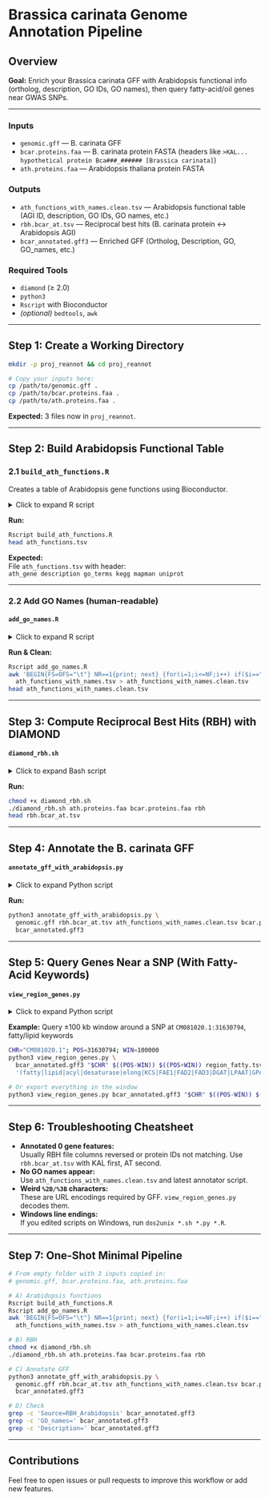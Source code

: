 # Brassica carinata Genome Annotation Pipeline

## Overview

**Goal:** Enrich your Brassica carinata GFF with Arabidopsis functional info (ortholog, description, GO IDs, GO names), then query fatty-acid/oil genes near GWAS SNPs.

---

### **Inputs**

- `genomic.gff` — B. carinata GFF
- `bcar.proteins.faa` — B. carinata protein FASTA (headers like `>KAL... hypothetical protein Bca###_###### [Brassica carinata]`)
- `ath.proteins.faa` — Arabidopsis thaliana protein FASTA

### **Outputs**

- `ath_functions_with_names.clean.tsv` — Arabidopsis functional table (AGI ID, description, GO IDs, GO names, etc.)
- `rbh.bcar_at.tsv` — Reciprocal best hits (B. carinata protein ↔ Arabidopsis AGI)
- `bcar_annotated.gff3` — Enriched GFF (Ortholog, Description, GO, GO_names, etc.)

### **Required Tools**

- `diamond` (≥ 2.0)
- `python3`
- `Rscript` with Bioconductor
- *(optional)* `bedtools`, `awk`

---

## Step 1: Create a Working Directory

```bash
mkdir -p proj_reannot && cd proj_reannot

# Copy your inputs here:
cp /path/to/genomic.gff .
cp /path/to/bcar.proteins.faa .
cp /path/to/ath.proteins.faa .
```
**Expected:** 3 files now in `proj_reannot`.

---

## Step 2: Build Arabidopsis Functional Table

### 2.1 `build_ath_functions.R`

Creates a table of Arabidopsis gene functions using Bioconductor.

<details>
<summary>Click to expand R script</summary>

```r
#!/usr/bin/env Rscript
# build_ath_functions.R

pkgs <- c("BiocManager","org.At.tair.db","AnnotationDbi","dplyr","readr")
for (p in pkgs) {
  if (!requireNamespace(p, quietly = TRUE)) {
    if (p == "BiocManager") install.packages("BiocManager", repos="https://cloud.r-project.org")
    else BiocManager::install(p, ask = FALSE, update = FALSE)
  }
}
suppressPackageStartupMessages({
  library(org.At.tair.db); library(AnnotationDbi); library(dplyr); library(readr)
})
avail_cols <- columns(org.At.tair.db)
uni_col <- if ("UNIPROT"   %in% avail_cols) "UNIPROT" else
           if ("SWISSPROT" %in% avail_cols) "SWISSPROT" else
           if ("ACCNUM"    %in% avail_cols) "ACCNUM" else NA

tair_ids <- keys(org.At.tair.db, keytype = "TAIR")
sel_cols <- c("SYMBOL","GENENAME","GO","ONTOLOGY")
if (!is.na(uni_col)) sel_cols <- c(sel_cols, uni_col)

raw <- AnnotationDbi::select(org.At.tair.db, keys=tair_ids, columns=sel_cols, keytype="TAIR")

summ <- raw %>%
  group_by(TAIR) %>%
  summarise(
    description = dplyr::first(na.omit(GENENAME)),
    go_terms    = paste(sort(unique(na.omit(GO))), collapse="|"),
    uniprot     = if (!is.na(uni_col)) paste(sort(unique(na.omit(.data[[uni_col]]))), collapse="|") else "",
    .groups="drop"
  ) %>%
  mutate(
    description = ifelse(is.na(description), "", description),
    go_terms    = ifelse(go_terms=="", "", go_terms),
    uniprot     = ifelse(uniprot=="", "", uniprot)
  ) %>%
  filter(grepl("^AT[1-5MC]G[0-9]{5}(\\.[0-9]+)?$", TAIR)) %>%
  transmute(
    ath_gene = TAIR,
    description, go_terms,
    kegg = "", mapman = "", uniprot
  )

write_tsv(summ, "ath_functions.tsv")
cat("Wrote ath_functions.tsv with", nrow(summ), "rows\n")
```
</details>

**Run:**

```bash
Rscript build_ath_functions.R
head ath_functions.tsv
```

**Expected:**  
File `ath_functions.tsv` with header:  
`ath_gene description go_terms kegg mapman uniprot`

---

### 2.2 Add GO Names (human-readable)

#### `add_go_names.R`

<details>
<summary>Click to expand R script</summary>

```r
#!/usr/bin/env Rscript
suppressPackageStartupMessages({
  library(GO.db)
  library(AnnotationDbi)
  library(dplyr)
  library(readr)
  library(stringr)
})
ath <- read_tsv("ath_functions.tsv", show_col_types = FALSE)

all_go <- unique(unlist(strsplit(paste(ath$go_terms, collapse="|"), "\\|")))
all_go <- all_go[!is.na(all_go) & all_go!=""]
go_map <- AnnotationDbi::select(GO.db, keys=all_go, columns=c("TERM"), keytype="GOID") %>%
  filter(!is.na(GOID)) %>% distinct(GOID, TERM)

lookup <- setNames(go_map$TERM, go_map$GOID)

ath$go_names <- vapply(ath$go_terms, function(x){
  if (is.na(x) || x=="") return("")
  ids <- unlist(strsplit(x, "\\|"))
  terms <- lookup[ids]
  paste(na.omit(terms), collapse="|")
}, FUN.VALUE = character(1))

write_tsv(ath, "ath_functions_with_names.tsv")
cat("Wrote ath_functions_with_names.tsv\n")
```
</details>

**Run & Clean:**

```bash
Rscript add_go_names.R
awk 'BEGIN{FS=OFS="\t"} NR==1{print; next} {for(i=1;i<=NF;i++) if($i=="NA") $i=""; print}' \
  ath_functions_with_names.tsv > ath_functions_with_names.clean.tsv
head ath_functions_with_names.clean.tsv
```

---

## Step 3: Compute Reciprocal Best Hits (RBH) with DIAMOND

#### `diamond_rbh.sh`

<details>
<summary>Click to expand Bash script</summary>

```bash
#!/usr/bin/env bash
set -euo pipefail
ATH=${1:-ath.proteins.faa}
BCAR=${2:-bcar.proteins.faa}
OUT=${3:-rbh}

command -v diamond >/dev/null || { echo "diamond not found"; exit 1; }
[[ -s "$ATH" ]] || { echo "Missing $ATH"; exit 1; }
[[ -s "$BCAR" ]] || { echo "Missing $BCAR"; exit 1; }

echo "==> Building DBs"
diamond makedb --in "$ATH" -d "${OUT}_ath"
diamond makedb --in "$BCAR" -d "${OUT}_bcar"

echo "==> Forward (Bcar -> Ath)"
diamond blastp -d "${OUT}_ath.dmnd" -q "$BCAR" -o "${OUT}.b2a.tsv" \
  --outfmt 6 qseqid sseqid pident length evalue bitscore \
  --max-target-seqs 1 --evalue 1e-5 --query-cover 50 --subject-cover 50

echo "==> Reverse (Ath -> Bcar)"
diamond blastp -d "${OUT}_bcar.dmnd" -q "$ATH" -o "${OUT}.a2b.tsv" \
  --outfmt 6 qseqid sseqid pident length evalue bitscore \
  --max-target-seqs 1 --evalue 1e-5 --query-cover 50 --subject-cover 50

echo "==> RBH"
awk 'NR==FNR {rev[$1]=$2; next} ($2 in rev) && rev[$2]==$1 {print $1"\t"$2}' \
  "${OUT}.a2b.tsv" "${OUT}.b2a.tsv" > "${OUT}.pairs_AT_to_KAL.tsv"

# Flip to KAL first (what our annotator prefers): KAL \t AT
awk 'BEGIN{FS=OFS="\t"} {print $2,$1}' "${OUT}.pairs_AT_to_KAL.tsv" > "${OUT}.bcar_at.tsv"

wc -l "${OUT}.b2a.tsv" "${OUT}.a2b.tsv" "${OUT}.pairs_AT_to_KAL.tsv" "${OUT}.bcar_at.tsv" | sed 's/^/   /'
echo "RBH written to ${OUT}.bcar_at.tsv (KAL first, AT second)"
```
</details>

**Run:**

```bash
chmod +x diamond_rbh.sh
./diamond_rbh.sh ath.proteins.faa bcar.proteins.faa rbh
head rbh.bcar_at.tsv
```

---

## Step 4: Annotate the B. carinata GFF

#### `annotate_gff_with_arabidopsis.py`

<details>
<summary>Click to expand Python script</summary>

```python
#!/usr/bin/env python3
import sys, re, urllib.parse
from collections import defaultdict

if len(sys.argv) < 6:
    sys.stderr.write(
        "Usage:\n  annotate_gff_with_arabidopsis.py bcar.gff3 rbh_pairs.tsv ath_functions.tsv bcar.proteins.faa out.gff3\n"
    ); sys.exit(1)

gff_in, rbh_tsv, ath_fn_tsv, prot_faa, gff_out = sys.argv[1:6]

def parse_attrs(attr):
    d={}
    for kv in attr.split(";"):
        if kv and "=" in kv:
            k,v = kv.split("=",1)
            d[k]=urllib.parse.unquote(v)
    return d

def enc(v): return urllib.parse.quote(v, safe="()|,:._- /")

def norm_prot(raw):
    if raw is None: return ""
    s = raw.strip()
    if not s: return ""
    s = s.split()[0]
    toks = s.split("|")
    cand = max(toks, key=lambda t: len(re.findall(r'[A-Za-z0-9._-]', t))) if len(toks)>1 else s
    m = re.search(r'[A-Za-z]{2,}\d{4,}\.\d+', cand)  # e.g., KAL0744661.1
    if m: return m.group(0)
    m = re.search(r'[A-Za-z0-9._-]+', cand)
    return m.group(0) if m else cand

def is_at(x): return re.match(r'^AT[1-5MC]G[0-9]+(\.[0-9]+)?$', x or "") is not None
def at_base(at): return at.split(".")[0] if at and "." in at else at

# 1) GFF: locus_tag -> gene_id
lines = []
gene_ids=set(); locus_to_gene={}
with open(gff_in) as fh:
    for line in fh:
        lines.append(line)
        if line.startswith("#"): continue
        f=line.rstrip("\n").split("\t")
        if len(f)<9: continue
        if f[2].lower() in ("gene","pseudogene","mrna","transcript"):
            A=parse_attrs(f[8])
            gid = A.get("ID") or A.get("Name")
            if f[2].lower() in ("gene","pseudogene") and gid: gene_ids.add(gid)
            lt = A.get("locus_tag")
            par= A.get("Parent")
            if lt and gid: locus_to_gene.setdefault(lt, gid)
            if lt and par: locus_to_gene.setdefault(lt, par)

# 2) FASTA: protein -> gene via locus_tag in header
lt_pat = re.compile(r'(Bca\d{3,5}_\d{5,7})')
prot_to_gene={}
with open(prot_faa) as fh:
    for ln in fh:
        if not ln.startswith(">"): continue
        hdr = ln[1:].strip()
        pid = norm_prot(hdr.split()[0])       # e.g., KAL0744661.1
        m = lt_pat.search(hdr)
        if m:
            lt = m.group(1)                   # e.g., Bca101_101253
            gid = locus_to_gene.get(lt)
            if gid:
                prot_to_gene[pid]=gid
                pv=re.sub(r'\.\d+$','',pid)
                prot_to_gene.setdefault(pv,gid)

# 3) RBH (auto-detect columns)
prot_to_at={}
with open(rbh_tsv) as fh:
    for ln in fh:
        ln=ln.strip()
        if not ln: continue
        a,b = ln.split("\t")[:2]
        if is_at(a) and not is_at(b):
            at_gene, bcar_prot = a, norm_prot(b)
        elif is_at(b) and not is_at(a):
            at_gene, bcar_prot = b, norm_prot(a)
        else:
            at_gene, bcar_prot = b, norm_prot(a)  # fallback
        prot_to_at[bcar_prot]=at_gene
        if "." in bcar_prot:
            prot_to_at.setdefault(bcar_prot.split(".")[0], at_gene)

# 4) Arabidopsis function table (optionally has go_names)
ath_fn={}
with open(ath_fn_tsv) as fh:
    header = fh.readline().rstrip("\n").split("\t")
    hidx = {h:i for i,h in enumerate(header)}
    req = ["ath_gene","description","go_terms","kegg","mapman","uniprot"]
    for r in req:
        if r not in hidx:
            sys.stderr.write(f"ERROR: column '{r}' missing in {ath_fn_tsv}\n"); sys.exit(2)
    has_go_names = ("go_names" in hidx)
    for ln in fh:
        parts = ln.rstrip("\n").split("\t")
        if len(parts) < len(header): parts += [""]*(len(header)-len(parts))
        agi = parts[hidx["ath_gene"]]
        if not agi: continue
        base = at_base(agi)
        rec = {
            "description": parts[hidx["description"]],
            "go_terms":    parts[hidx["go_terms"]],
            "kegg":        parts[hidx["kegg"]],
            "mapman":      parts[hidx["mapman"]],
            "uniprot":     parts[hidx["uniprot"]],
        }
        if has_go_names: rec["go_names"] = parts[hidx["go_names"]]
        ath_fn[base]=rec
        if agi!=base: ath_fn[agi]=rec

# 5) Build annotations per gene
from collections import defaultdict
gene_annot = defaultdict(lambda: {"Ortholog":"","Description":"","GO":"","KEGG":"","MapMan":"","UniProt":"","GO_names":""})
hit_prot=0
for prot, at in prot_to_at.items():
    gid = prot_to_gene.get(prot) or (prot_to_gene.get(prot.split(".")[0]) if "." in prot else None)
    if not gid: continue
    hit_prot+=1
    info = ath_fn.get(at) or ath_fn.get(at_base(at)) or {}
    gene_annot[gid]["Ortholog"]=at
    gene_annot[gid]["Description"]=info.get("description","")
    gene_annot[gid]["GO"]=info.get("go_terms","")
    gene_annot[gid]["KEGG"]=info.get("kegg","")
    gene_annot[gid]["MapMan"]=info.get("mapman","")
    gene_annot[gid]["UniProt"]=info.get("uniprot","")
    if "go_names" in info and info["go_names"]:
        gene_annot[gid]["GO_names"]=info["go_names"]

# 6) Write annotated GFF
ann_ct=0
with open(gff_out,"w") as out:
    out.write("##gff-version 3\n# + Arabidopsis RBH-based annotations (GO_names supported)\n")
    for line in lines:
        if not line or line.startswith("#"): out.write(line); continue
        f=line.rstrip("\n").split("\t")
        if len(f)<9: out.write(line); continue
        if f[2].lower() in ("gene","pseudogene"):
            A=parse_attrs(f[8]); gid=A.get("ID") or A.get("Name")
            ann=gene_annot.get(gid)
            if ann and (ann["Ortholog"] or ann["Description"] or ann["GO"] or ann["GO_names"]):
                add=[]
                if ann["Ortholog"]:   add.append(f"Ortholog={enc(ann['Ortholog'])}")
                if ann["Description"]:add.append(f"Description={enc(ann['Description'])}")
                if ann["GO"]:        add.append(f"GO={enc(ann['GO'])}")
                if ann["GO_names"]:  add.append(f"GO_names={enc(ann['GO_names'])}")
                if ann["KEGG"]:      add.append(f"KEGG={enc(ann['KEGG'])}")
                if ann["MapMan"]:    add.append(f"MapMan={enc(ann['MapMan'])}")
                if ann["UniProt"]:   add.append(f"UniProt={enc(ann['UniProt'])}")
                add.append("Source=RBH_Arabidopsis")
                sep = "" if f[8].endswith(";") or f[8]=="" else ";"
                f[8] = f[8] + sep + ";".join(add)
                out.write("\t".join(f) + "\n"); ann_ct+=1
            else:
                out.write(line)
        else:
            out.write(line)

sys.stderr.write(f"[INFO] GFF genes: {len(gene_ids)} | locus->gene: {len(locus_to_gene)} | prot->gene: {len(prot_to_gene)} | RBH prots: {len(prot_to_at)} | matched prots: {hit_prot} | genes annotated: {ann_ct}\n")
```
</details>

**Run:**

```bash
python3 annotate_gff_with_arabidopsis.py \
  genomic.gff rbh.bcar_at.tsv ath_functions_with_names.clean.tsv bcar.proteins.faa \
  bcar_annotated.gff3
```

---

## Step 5: Query Genes Near a SNP (With Fatty-Acid Keywords)

#### `view_region_genes.py`

<details>
<summary>Click to expand Python script</summary>

```python
#!/usr/bin/env python3
import sys, re, urllib.parse

def parse_attrs(s):
    d={}
    for kv in s.split(";"):
        if kv and "=" in kv:
            k,v=kv.split("=",1)
            d[k]=urllib.parse.unquote(v)
    return d

if len(sys.argv)<6:
    print("Usage: view_region_genes.py <gff> <chr> <start> <end> <out.tsv> [keyword_regex]", file=sys.stderr); sys.exit(1)

gff, chrom, start, end, out = sys.argv[1:6]
start, end = int(start), int(end)
kw_pat = re.compile(sys.argv[6], re.I) if len(sys.argv)>6 else None

rows=[]
with open(gff) as fh:
    for ln in fh:
        if ln.startswith("#"): continue
        f=ln.rstrip("\n").split("\t")
        if len(f)<9 or f[0]!=chrom or f[2]!="gene": continue
        s,e = int(f[3]), int(f[4])
        if e<start or s>end: continue
        A = parse_attrs(f[8])
        text = " ".join([A.get("Description",""), A.get("GO",""), A.get("GO_names",""), A.get("Ortholog","")]).strip()
        if kw_pat and not kw_pat.search(text): continue
        rows.append([f[0],s,e,A.get("ID",""),A.get("locus_tag",""),A.get("Ortholog",""),
                     A.get("Description",""),A.get("GO",""),A.get("GO_names","")])

with open(out,"w") as fo:
    fo.write("chr\tstart\tend\tgene_id\tlocus_tag\tortholog\tdescription\tGO\tGO_names\n")
    for r in rows: fo.write("\t".join(map(str,r))+"\n")

print(f"Wrote {len(rows)} rows to {out}")
```
</details>

**Example:** Query ±100 kb window around a SNP at `CM081020.1:31630794`, fatty/lipid keywords

```bash
CHR="CM081020.1"; POS=31630794; WIN=100000
python3 view_region_genes.py \
  bcar_annotated.gff3 "$CHR" $((POS-WIN)) $((POS+WIN)) region_fatty.tsv \
  '(fatty|lipid|acyl|desaturase|elong|KCS|FAE1|FAD2|FAD3|DGAT|LPAAT|GPAT|OLEOSIN|ACC|KAS|FATA|FATB|triacylglycerol|acyltransferase)'

# Or export everything in the window
python3 view_region_genes.py bcar_annotated.gff3 "$CHR" $((POS-WIN)) $((POS+WIN)) region_all.tsv
```

---

## Step 6: Troubleshooting Cheatsheet

- **Annotated 0 gene features:**  
  Usually RBH file columns reversed or protein IDs not matching. Use `rbh.bcar_at.tsv` with KAL first, AT second.
- **No GO names appear:**  
  Use `ath_functions_with_names.clean.tsv` and latest annotator script.
- **Weird `%2B/%3B` characters:**  
  These are URL encodings required by GFF. `view_region_genes.py` decodes them.
- **Windows line endings:**  
  If you edited scripts on Windows, run `dos2unix *.sh *.py *.R`.

---

## Step 7: One-Shot Minimal Pipeline

```bash
# From empty folder with 3 inputs copied in:
# genomic.gff, bcar.proteins.faa, ath.proteins.faa

# A) Arabidopsis functions
Rscript build_ath_functions.R
Rscript add_go_names.R
awk 'BEGIN{FS=OFS="\t"} NR==1{print; next} {for(i=1;i<=NF;i++) if($i=="NA") $i=""; print}' \
  ath_functions_with_names.tsv > ath_functions_with_names.clean.tsv

# B) RBH
chmod +x diamond_rbh.sh
./diamond_rbh.sh ath.proteins.faa bcar.proteins.faa rbh

# C) Annotate GFF
python3 annotate_gff_with_arabidopsis.py \
  genomic.gff rbh.bcar_at.tsv ath_functions_with_names.clean.tsv bcar.proteins.faa \
  bcar_annotated.gff3

# D) Check
grep -c 'Source=RBH_Arabidopsis' bcar_annotated.gff3
grep -c 'GO_names=' bcar_annotated.gff3
grep -c 'Description=' bcar_annotated.gff3
```

---

## Contributions

Feel free to open issues or pull requests to improve this workflow or add new features.
